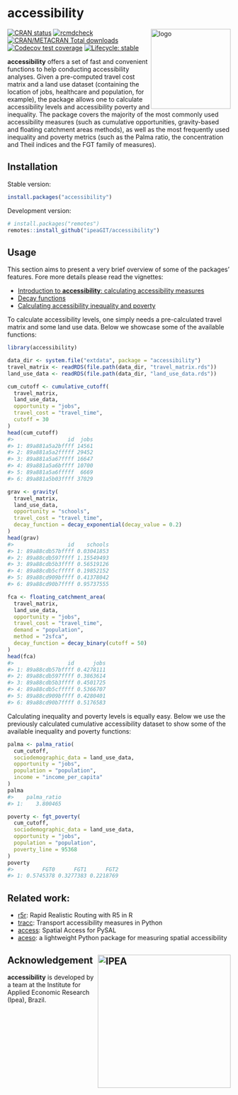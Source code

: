 
# accessibility

<img align="right" src="man/figures/logo.png" alt="logo" width="180">

[![CRAN
status](https://www.r-pkg.org/badges/version/accessibility)](https://CRAN.R-project.org/package=accessibility)
[![rcmdcheck](https://github.com/ipeaGIT/accessibility/workflows/rcmdcheck/badge.svg)](https://github.com/ipeaGIT/accessibility/actions)
[![CRAN/METACRAN Total
downloads](http://cranlogs.r-pkg.org/badges/grand-total/accessibility?color=yellow)](https://CRAN.R-project.org/package=accessibility)
[![Codecov test
coverage](https://codecov.io/gh/ipeaGIT/accessibility/branch/main/graph/badge.svg)](https://app.codecov.io/gh/ipeaGIT/accessibility?branch=main)
[![Lifecycle:
stable](https://lifecycle.r-lib.org/articles/figures/lifecycle-stable.svg)](https://lifecycle.r-lib.org/articles/stages.html)

**accessibility** offers a set of fast and convenient functions to help
conducting accessibility analyses. Given a pre-computed travel cost
matrix and a land use dataset (containing the location of jobs,
healthcare and population, for example), the package allows one to
calculate accessibility levels and accessibility poverty and inequality.
The package covers the majority of the most commonly used accessibility
measures (such as cumulative opportunities, gravity-based and floating
catchment areas methods), as well as the most frequently used inequality
and poverty metrics (such as the Palma ratio, the concentration and
Theil indices and the FGT family of measures).

## Installation

Stable version:

``` r
install.packages("accessibility")
```

Development version:

``` r
# install.packages("remotes")
remotes::install_github("ipeaGIT/accessibility")
```

## Usage

This section aims to present a very brief overview of some of the
packages’ features. Fore more details please read the vignettes:

  - [Introduction to **accessibility**: calculating accessibility
    measures](https://ipeagit.github.io/accessibility/articles/accessibility.html)
  - [Decay
    functions](https://ipeagit.github.io/accessibility/articles/decay_functions.html)
  - [Calculating accessibility inequality and
    poverty](https://ipeagit.github.io/accessibility/articles/inequality_and_poverty.html)

To calculate accessibility levels, one simply needs a pre-calculated
travel matrix and some land use data. Below we showcase some of the
available functions:

``` r
library(accessibility)

data_dir <- system.file("extdata", package = "accessibility")
travel_matrix <- readRDS(file.path(data_dir, "travel_matrix.rds"))
land_use_data <- readRDS(file.path(data_dir, "land_use_data.rds"))

cum_cutoff <- cumulative_cutoff(
  travel_matrix,
  land_use_data,
  opportunity = "jobs",
  travel_cost = "travel_time",
  cutoff = 30
)
head(cum_cutoff)
#>                 id  jobs
#> 1: 89a881a5a2bffff 14561
#> 2: 89a881a5a2fffff 29452
#> 3: 89a881a5a67ffff 16647
#> 4: 89a881a5a6bffff 10700
#> 5: 89a881a5a6fffff  6669
#> 6: 89a881a5b03ffff 37029

grav <- gravity(
  travel_matrix,
  land_use_data,
  opportunity = "schools",
  travel_cost = "travel_time",
  decay_function = decay_exponential(decay_value = 0.2)
)
head(grav)
#>                 id    schools
#> 1: 89a88cdb57bffff 0.03041853
#> 2: 89a88cdb597ffff 1.15549493
#> 3: 89a88cdb5b3ffff 0.56519126
#> 4: 89a88cdb5cfffff 0.19852152
#> 5: 89a88cd909bffff 0.41378042
#> 6: 89a88cd90b7ffff 0.95737555

fca <- floating_catchment_area(
  travel_matrix,
  land_use_data,
  opportunity = "jobs",
  travel_cost = "travel_time",
  demand = "population",
  method = "2sfca",
  decay_function = decay_binary(cutoff = 50)
)
head(fca)
#>                 id      jobs
#> 1: 89a88cdb57bffff 0.4278111
#> 2: 89a88cdb597ffff 0.3863614
#> 3: 89a88cdb5b3ffff 0.4501725
#> 4: 89a88cdb5cfffff 0.5366707
#> 5: 89a88cd909bffff 0.4280401
#> 6: 89a88cd90b7ffff 0.5176583
```

Calculating inequality and poverty levels is equally easy. Below we use
the previously calculated cumulative accessibility dataset to show some
of the available inequality and poverty functions:

``` r
palma <- palma_ratio(
  cum_cutoff,
  sociodemographic_data = land_use_data,
  opportunity = "jobs",
  population = "population",
  income = "income_per_capita"
)
palma
#>    palma_ratio
#> 1:    3.800465

poverty <- fgt_poverty(
  cum_cutoff,
  sociodemographic_data = land_use_data,
  opportunity = "jobs",
  population = "population",
  poverty_line = 95368
)
poverty
#>         FGT0      FGT1      FGT2
#> 1: 0.5745378 0.3277383 0.2218769
```

## Related work:

  - [r5r](https://github.com/ipeaGIT/r5r): Rapid Realistic Routing with
    R5 in R
  - [tracc](https://github.com/jamaps/tracc): Transport accessibility
    measures in Python
  - [access](https://access.readthedocs.io/en/latest/): Spatial Access
    for PySAL
  - [aceso](https://github.com/tetraptych/aceso): a lightweight Python
    package for measuring spatial accessibility

## Acknowledgement <a href="https://www.ipea.gov.br"><img src="man/figures/ipea_logo.png" alt="IPEA" align="right" width="300"/></a>

**accessibility** is developed by a team at the Institute for Applied
Economic Research (Ipea), Brazil.
